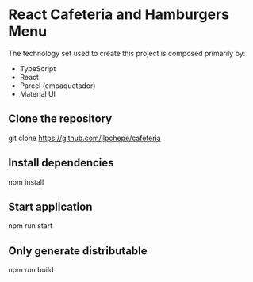 # React Cafeteria and Hamburgers Menu
The technology set used to create this project is composed primarily by:
- TypeScript
- React
- Parcel (empaquetador)
- Material UI

## Clone the repository
git clone https://github.com/jlpchepe/cafeteria

## Install dependencies
npm install

## Start application
npm run start

## Only generate distributable
npm run build